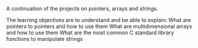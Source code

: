 A continuation of the projects on pointers, arrays and strings.

The learning objectives are to understand and be able to explain:
What are pointers to pointers and how to use them
What are multidimensional arrays and how to use them
What are the most common C standard library functions to manipulate strings
